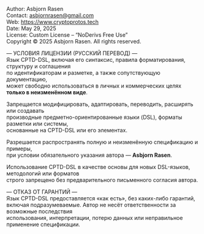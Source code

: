 Author: Asbjorn Rasen  
Contact: asbjornrasen@gmail.com  
Web: https://www.cryptoprotos.tech  
Date: May 29, 2025  
License: Custom License – “NoDerivs Free Use”  
Copyright © 2025 Asbjorn Rasen. All rights reserved.

— УСЛОВИЯ ЛИЦЕНЗИИ (РУССКИЙ ПЕРЕВОД) —  
Язык CPTD-DSL, включая его синтаксис, правила форматирования, структуру и соглашения  
по идентификаторам и разметке, а также сопутствующую документацию,  
может свободно использоваться в личных и коммерческих целях  
**только в неизменённом виде**.

Запрещается модифицировать, адаптировать, переводить, расширять или создавать  
производные предметно-ориентированные языки (DSL), форматы разметки или системы,  
основанные на CPTD-DSL или его элементах.

Разрешается распространять полную и неизменённую спецификацию и примеры,  
при условии обязательного указания автора — **Asbjorn Rasen**.

Использование CPTD-DSL в качестве основы для новых DSL-языков, методологий или форматов  
строго запрещено без предварительного письменного согласия автора.

— ОТКАЗ ОТ ГАРАНТИЙ —  
Язык CPTD-DSL предоставляется «как есть», без каких-либо гарантий,  
включая подразумеваемые. Автор не несёт ответственности за возможные последствия  
использования, интерпретации, потерю данных или неправильное применение спецификации.
